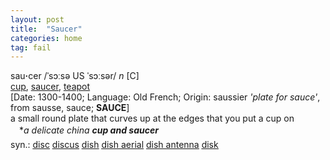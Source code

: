 ```yaml
---
layout: post
title:  "Saucer"
categories: home
tag: fail
---
```

<DIV style="MARGIN: 0px 0px 5px">sau<B>·</B>cer /ˈsɔːsə US ˈsɔːsər/ <I>n</I> [C] <BR><A href="{{ site.baseurl }}/cup"><U>cup</U></A>, <A href="{{ site.baseurl }}/saucer"><U>saucer</U></A>, <A href="{{ site.baseurl }}/teapot"><U>teapot</U></A><BR>[Date: 1300-1400; Language: Old French; Origin: saussier <I>'plate for sauce'</I>, from sausse, sauce; <B>SAUCE</B>]<BR>a small round plate that curves up at the edges that you put a cup on<BR>　*<I>a delicate china <B>cup and saucer</B> </I></DIV>
<DIV style="MARGIN: 0px 0px 5px">
<DIV style="MARGIN: 4px 0px">syn.: <A href="{{ site.baseurl }}/disc"><U>disc</U></A> <A href="{{ site.baseurl }}/discus"><U>discus</U></A> <A href="{{ site.baseurl }}/dish"><U>dish</U></A> <A href="{{ site.baseurl }}/dish%20aerial"><U>dish aerial</U></A> <A href="{{ site.baseurl }}/dish%20antenna"><U>dish antenna</U></A> <A href="{{ site.baseurl }}/disk"><U>disk</U></A></DIV></DIV>
